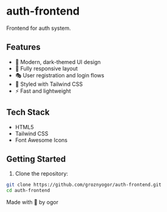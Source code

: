 # auth-frontend

Frontend for auth system.

## Features

- 🎨 Modern, dark-themed UI design
- 📱 Fully responsive layout
- 🎭 User registration and login flows
- 💅 Styled with Tailwind CSS
- ⚡ Fast and lightweight

## Tech Stack

- HTML5
- Tailwind CSS
- Font Awesome Icons

## Getting Started

1. Clone the repository:
```bash
git clone https://github.com/groznyogor/auth-frontend.git
cd auth-frontend
```

Made with 💚 by ogor
